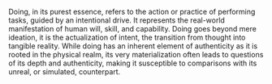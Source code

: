 

Doing, in its purest essence, refers to the action or practice of performing tasks, guided by an intentional drive. It represents the real-world manifestation of human will, skill, and capability. Doing goes beyond mere ideation, it is the actualization of intent, the transition from thought into tangible reality. While doing has an inherent element of authenticity as it is rooted in the physical realm, its very materialization often leads to questions of its depth and authenticity, making it susceptible to comparisons with its unreal, or simulated, counterpart.
